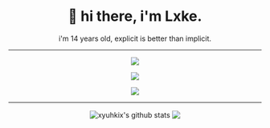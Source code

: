 <h1 align='center'>
  🦇 hi there, i'm Lxke.
</h1>

<p align='center'>
  i'm 14 years old, explicit is better than implicit.
</p>

<hr>

<p align='center'>
  <img src="https://img.shields.io/badge/csharp%20-76932F.svg?&style=for-the-badge&logo=c%2B%2B&ogoColor=white"/>
</p>

<p align='center'>
  <img src="https://img.shields.io/badge/VirusHornisse62%239999%20-%237289DA.svg?&style=for-the-badge&logo=discord&logoColor=white"/>
</p>

<p align='center'>
<img src="https://cdn.discordapp.com/attachments/536501170353602627/895397482471784468/170.gif"/>
</p>

<hr>

<p align='center'>
  <img align="center" src="https://github-readme-stats.vercel.app/api?username=xyuhkix&show_icons=true&include_all_commits=true&theme=dracula" alt="xyuhkix's github stats" />
  <img align="center" src="https://github-readme-stats.vercel.app/api/top-langs/?username=xyuhkix&layout=compact&theme=dracula" />
</p>
